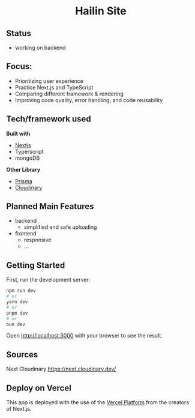 <h1 align="center">Hailin Site</h1>

## Status

- working on backend

## Focus:

- Prioritizing user experience
- Practice Next.js and TypeScript
- Comparing different framework & rendering
- Improving code quality, error handling, and code reusability

## Tech/framework used

<b>Built with</b>

- [Nextjs](https://nextjs.org/)
- Typerscript
- mongoDB

<b> Other Library</b>

- [Prisma](https://www.prisma.io/)
- [Cloudinary](https://cloudinary.com/guides/front-end-development/integrating-cloudinary-with-next-js)

## Planned Main Features

- backend
  - simplified and safe uploading
- frontend
  - responsive
  - ...

## Getting Started

First, run the development server:

```bash
npm run dev
# or
yarn dev
# or
pnpm dev
# or
bun dev
```

Open [http://localhost:3000](http://localhost:3000) with your browser to see the result.

## Sources

Next Cloudinary
https://next.cloudinary.dev/

## Deploy on Vercel

This app is deployed with the use of the [Vercel Platform](https://vercel.com/new?utm_medium=default-template&filter=next.js&utm_source=create-next-app&utm_campaign=create-next-app-readme) from the creators of Next.js.
